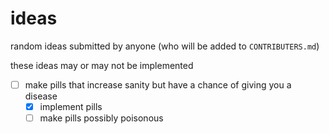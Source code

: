 ideas
=====

random ideas submitted by anyone (who will be added to `CONTRIBUTERS.md`)

these ideas may or may not be implemented

- [ ] make pills that increase sanity but have a chance of giving you a disease
   - [x] implement pills
   - [ ] make pills possibly poisonous
